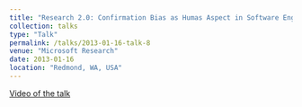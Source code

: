 ```yaml
---
title: "Research 2.0: Confirmation Bias as Humas Aspect in Software Engineering"
collection: talks
type: "Talk"
permalink: /talks/2013-01-16-talk-8
venue: "Microsoft Research"
date: 2013-01-16
location: "Redmond, WA, USA"
---
```

[Video of the talk](https://www.microsoft.com/en-us/research/video/research-2-0-confirmation-bias-as-a-human-aspect-in-software-engineering/)
